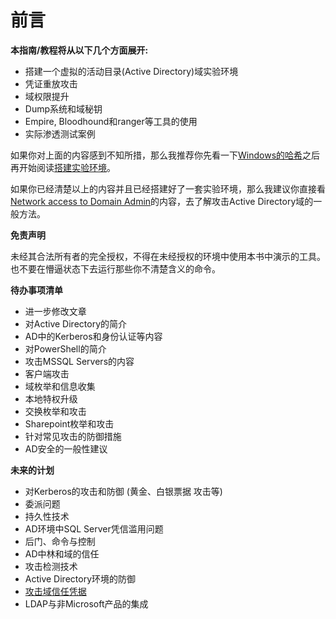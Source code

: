 # 前言

**本指南/教程将从以下几个方面展开:**

* 搭建一个虚拟的活动目录(Active Directory)域实验环境
* 凭证重放攻击
* 域权限提升
* Dump系统和域秘钥
* Empire, Bloodhound和ranger等工具的使用
* 实际渗透测试案例

如果你对上面的内容感到不知所措，那么我推荐你先看一下[Windows的哈希](https://github.com/crazywa1ker/DarthSidious-Chinese/blob/c6a34e54bf4195829a27866986287e2e44540975/getting-started/intro-to-windows-hashes.md)之后再开始阅读[搭建实验环境](https://github.com/crazywa1ker/DarthSidious-Chinese/blob/c6a34e54bf4195829a27866986287e2e44540975/BUILDING-A-LAB/%E6%9E%84%E5%BB%BA%E4%B8%80%E4%B8%AA%E5%B1%9E%E4%BA%8E%E4%BD%A0%E7%9A%84%E5%9F%9F%E6%B8%97%E9%80%8F%E7%8E%AF%E5%A2%83.md)。

如果你已经清楚以上的内容并且已经搭建好了一套实验环境，那么我建议你直接看[Network access to Domain Admin](https://github.com/crazywa1ker/DarthSidious-Chinese/blob/c6a34e54bf4195829a27866986287e2e44540975/getting-started/external-network-access-to-domain-admin.md)的内容，去了解攻击Active Directory域的一般方法。

**免责声明**

未经其合法所有者的完全授权，不得在未经授权的环境中使用本书中演示的工具。也不要在懵逼状态下去运行那些你不清楚含义的命令。

**待办事项清单**

* 进一步修改文章
* 对Active Directory的简介
* AD中的Kerberos和身份认证等内容
* 对PowerShell的简介
* 攻击MSSQL Servers的内容
* 客户端攻击
* 域枚举和信息收集
* 本地特权升级
* 交换枚举和攻击
* Sharepoint枚举和攻击
* 针对常见攻击的防御措施
* AD安全的一般性建议

**未来的计划**

* 对Kerberos的攻击和防御 \(黄金、白银票据 攻击等\)
* 委派问题
* 持久性技术
* AD环境中SQL Server凭信滥用问题
* 后门、命令与控制
* AD中林和域的信任
* 攻击检测技术
* Active Directory环境的防御
* [攻击域信任凭据](http://www.harmj0y.net/blog/redteaming/a-guide-to-attacking-domain-trusts/)
* LDAP与非Microsoft产品的集成